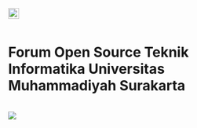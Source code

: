 
<a href="https://www.instagram.com/fosti_ums/">
  <img align="left" alt="" width="22px" src="https://cdn.jsdelivr.net/npm/simple-icons@v3/icons/instagram.svg" />
</a>

<br />
<br />

# Forum Open Source Teknik Informatika Universitas Muhammadiyah Surakarta

  


<br/>
<img src="https://github-readme-stats.vercel.app/api/top-langs/?username=FOSTIUMS&layout=compact&langs_count=10" />
<br/>





<!--<p align="center"> <img src="https://github-readme-stats.vercel.app/api?username=FOSTIUMS&show_icons=true&theme=gotham" alt="FOSTIUMS" />-->




